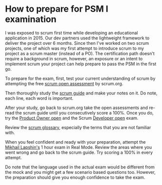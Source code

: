 # How to prepare for PSM I examination
I was exposed to scrum first time while developing an educational application in 2015. Our dev partners used the lightweight framework to deliver the project over 6 months. Since then I've worked on two scrum projects, one of which was my first attempt to introduce scrum to my project as a scrum master (instead of a PO).
The certification path doesn't require a background in scrum, however, an exposure or an intent to implement scrum your project can help prepare to pass the PSM in the first go.

To prepare for the exam, first, test your current understanding of scrum by attempting the free [scrum open assessment](https://www.scrum.org/open-assessments/scrum-open) by scrum.org. 

Then thoroughly study the [scrum guide](https://scrumguides.org/docs/scrumguide/v2020/2020-Scrum-Guide-US.pdf#zoom=100) and make your notes on it. Do note, each line, each word is important. 

After your study, go back to scrum.org take the open assessments and re-read the scrum guide until you consecutively score a 100%. Once you do, try the [Product Owner open](https://www.scrum.org/open-assessments/product-owner-open) and the Scrum [Developer open](https://www.scrum.org/open-assessments/scrum-developer-open) exam. 

Review the [scrum glossary](https://www.scrum.org/resources/scrum-glossary), especially the terms that you are not familiar with.  

When you feel confident and ready with your preparation, attempt the [Mikhail Lapshin's](https://mlapshin.com/index.php/scrum-quizzes/) 1 hour exam in Real Mode. Review the areas where you went wrong and go back to the scrum guide. Try scoring a 100% in every attempt.

Do note that the language used in the actual exam would be different from the mock and you might get a few scenario based questions too. However, the preparation should give you enough confidence to take the exam. 



